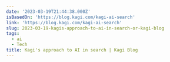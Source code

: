 ```yaml
---
date: '2023-03-19T21:44:38.000Z'
isBasedOn: 'https://blog.kagi.com/kagi-ai-search'
link: 'https://blog.kagi.com/kagi-ai-search'
slug: 2023-03-19-kagis-approach-to-ai-in-search-or-kagi-blog
tags:
  - ai
  - Tech
title: Kagi's approach to AI in search | Kagi Blog
---
```


